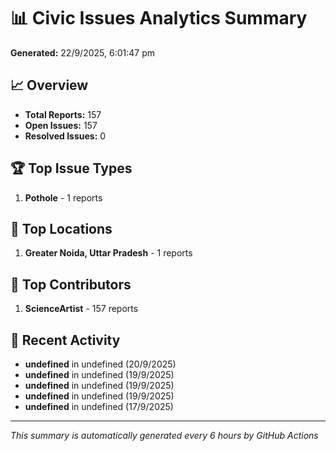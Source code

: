 # 📊 Civic Issues Analytics Summary

**Generated:** 22/9/2025, 6:01:47 pm

## 📈 Overview
- **Total Reports:** 157
- **Open Issues:** 157
- **Resolved Issues:** 0

## 🏆 Top Issue Types
1. **Pothole** - 1 reports

## 📍 Top Locations
1. **Greater Noida, Uttar Pradesh** - 1 reports

## 👥 Top Contributors
1. **ScienceArtist** - 157 reports

## 📅 Recent Activity
- **undefined** in undefined (20/9/2025)
- **undefined** in undefined (19/9/2025)
- **undefined** in undefined (19/9/2025)
- **undefined** in undefined (19/9/2025)
- **undefined** in undefined (17/9/2025)

---
*This summary is automatically generated every 6 hours by GitHub Actions*
